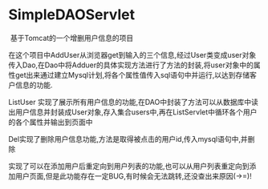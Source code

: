 # SimpleDAOServlet
 基于Tomcat的一个增删用户信息的项目
 
在这个项目中AddUser从浏览器get到输入的三个信息,经过User类变成user对象传入Dao,在Dao中将Adduer的具体实现方法进行了方法的封装,将user对象中的属性get出来通过建立Mysql计划,将各个属性值传入sql语句中并运行,以达到存储客户信息的功能.
 
 
 
 
ListUser 实现了展示所有用户信息的功能,在DAO中封装了方法可以从数据库中读出用户信息并封装成User对象,存入集合users中,再在ListServlet中循环各个用户的各个属性并输出到页面中
 
 
 
 
 
Del实现了删除用户信息功能,方法是取得被点击的用户id,传入mysql语句中,并删除
 
 
 
 
 
 
实现了可以在添加用户后重定向到用户列表的功能,也可以从用户列表重定向到添加用户页面,但是此功能存在一定BUG,有时候会无法跳转,还没查出来原因(->=)!
